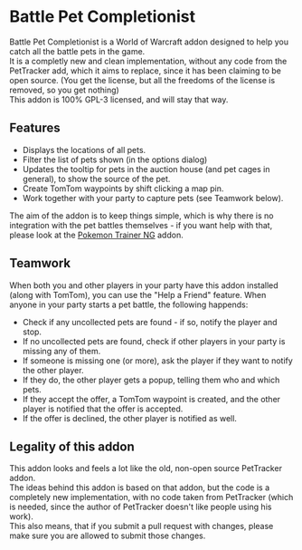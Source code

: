 # Battle Pet Completionist
Battle Pet Completionist is a World of Warcraft addon designed to help you catch all the battle pets in the game.  
It is a completly new and clean implementation, without any code from the PetTracker add, which it aims to replace, since it has been claiming to be open source. (You get the license, but all the freedoms of the license is removed, so you get nothing)  
This addon is 100% GPL-3 licensed, and will stay that way.

## Features
* Displays the locations of all pets.
* Filter the list of pets shown (in the options dialog)
* Updates the tooltip for pets in the auction house (and pet cages in general), to show the source of the pet.
* Create TomTom waypoints by shift clicking a map pin.
* Work together with your party to capture pets (see Teamwork below).

The aim of the addon is to keep things simple, which is why there is no integration with the pet battles themselves - if you want help with that, please look at the [Pokemon Trainer NG](https://www.curseforge.com/wow/addons/pokemon-trainer-ng) addon.

## Teamwork
When both you and other players in your party have this addon installed (along with TomTom), you can use the "Help a Friend" feature.
When anyone in your party starts a pet battle, the following happends:
* Check if any uncollected pets are found - if so, notify the player and stop.
* If no uncollected pets are found, check if other players in your party is missing any of them.
* If someone is missing one (or more), ask the player if they want to notify the other player.
* If they do, the other player gets a popup, telling them who and which pets.
* If they accept the offer, a TomTom waypoint is created, and the other player is notified that the offer is accepted.
* If the offer is declined, the other player is notified as well.

## Legality of this addon
This addon looks and feels a lot like the old, non-open source PetTracker addon.  
The ideas behind this addon is based on that addon, but the code is a completely new implementation, with no code taken from PetTracker (which is needed, since the author of PetTracker doesn't like people using his work).  
This also means, that if you submit a pull request with changes, please make sure you are allowed to submit those changes.